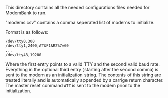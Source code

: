 This directory contains all the needed configurations files needed for ModemBank to run.

"modems.csv" contains a comma seperated list of modems to initialize.

Format is as follows:
```
/dev/tty0,300
/dev/tty1,2400,AT&F1&R2%7=60
...
/dev/tty43,19200
```
Where the first entry points to a valid TTY and the second valid baud rate.
Everything in the optional third entry (starting after the second comma) is sent to the modem as an initialization string.
The contents of this string are treated literally and is automatically appended by a carrige return character.
The master reset command `ATZ` is sent to the modem prior to the initialization.
